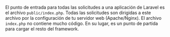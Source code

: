 El punto de entrada para todas las solicitudes a una aplicación de Laravel es el archivo `public/index.php`. Todas las solicitudes son dirigidas a este archivo por la configuración de tu servidor web (Apache/Nginx). El archivo `index.php` no contiene mucho código. En su lugar, es un punto de partida para cargar el resto del framework.